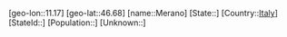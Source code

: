 ﻿---
location: [46.68,11.17]
type: City
tags:
- geo/City


SpocWebEntityId: 32417
isDeleted: false
confidential: public

---
[geo-lon::11.17]
[geo-lat::46.68]
[name::Merano]
[State::]
[Country::[Italy](geo/Continent/Europe/Italy.md)]
[StateId::]
[Population::]
[Unknown::]

